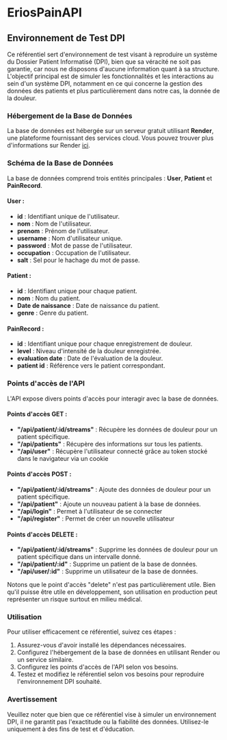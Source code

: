 # EriosPainAPI

## Environnement de Test DPI

Ce référentiel sert d'environnement de test visant à reproduire un système du Dossier Patient Informatisé (DPI), bien que sa véracité ne soit pas garantie, car nous ne disposons d'aucune information quant à sa structure. L'objectif principal est de simuler les fonctionnalités et les interactions au sein d'un système DPI, notamment en ce qui concerne la gestion des données des patients et plus particulièrement dans notre cas, la donnée de la douleur.

### Hébergement de la Base de Données

La base de données est hébergée sur un serveur gratuit utilisant **Render**, une plateforme fournissant des services cloud. Vous pouvez trouver plus d'informations sur Render [ici](https://render.com/).

### Schéma de la Base de Données

La base de données comprend trois entités principales : **User**, **Patient** et **PainRecord**.
#### User :
- **id** : Identifiant unique de l'utilisateur.
- **nom** : Nom de l'utilisateur.
- **prenom** : Prénom de l'utilisateur.
- **username** : Nom d'utilisateur unique.
- **password** : Mot de passe de l'utilisateur.
- **occupation** : Occupation de l'utilisateur.
- **salt** : Sel pour le hachage du mot de passe.

#### Patient :
- **id** : Identifiant unique pour chaque patient.
- **nom** : Nom du patient.
- **Date de naissance** : Date de naissance du patient.
- **genre** : Genre du patient.

#### PainRecord :
- **id** : Identifiant unique pour chaque enregistrement de douleur.
- **level** : Niveau d'intensité de la douleur enregistrée.
- **evaluation date** : Date de l'évaluation de la douleur.
- **patient id** : Référence vers le patient correspondant.

### Points d'accès de l'API

L'API expose divers points d'accès pour interagir avec la base de données.

#### Points d'accès GET :
- **"/api/patient/:id/streams"** : Récupère les données de douleur pour un patient spécifique.
- **"/api/patients"** : Récupère des informations sur tous les patients.
- **"/api/user"** : Récupère l'utilisateur connecté grâce au token stocké dans le navigateur via un cookie


#### Points d'accès POST :
- **"/api/patient/:id/streams"** : Ajoute des données de douleur pour un patient spécifique.
- **"/api/patient"** : Ajoute un nouveau patient à la base de données.
- **"/api/login"** : Permet à l'utilisateur de se connecter
- **"/api/register"** : Permet de créer un nouvelle utilisateur



#### Points d'accès DELETE :
- **"/api/patient/:id/streams"** : Supprime les données de douleur pour un patient spécifique dans un intervalle donné.
- **"/api/patient/:id"** : Supprime un patient de la base de données.
- **"/api/user/:id"** : Supprime un utilisateur de la base de données.

Notons que le point d'accès "delete" n'est pas particulièrement utile. Bien qu'il puisse être utile en développement, son utilisation en production peut représenter un risque surtout en milieu médical.

### Utilisation

Pour utiliser efficacement ce référentiel, suivez ces étapes :
1. Assurez-vous d'avoir installé les dépendances nécessaires.
2. Configurez l'hébergement de la base de données en utilisant Render ou un service similaire.
3. Configurez les points d'accès de l'API selon vos besoins.
4. Testez et modifiez le référentiel selon vos besoins pour reproduire l'environnement DPI souhaité.

### Avertissement

Veuillez noter que bien que ce référentiel vise à simuler un environnement DPI, il ne garantit pas l'exactitude ou la fiabilité des données. Utilisez-le uniquement à des fins de test et d'éducation.

